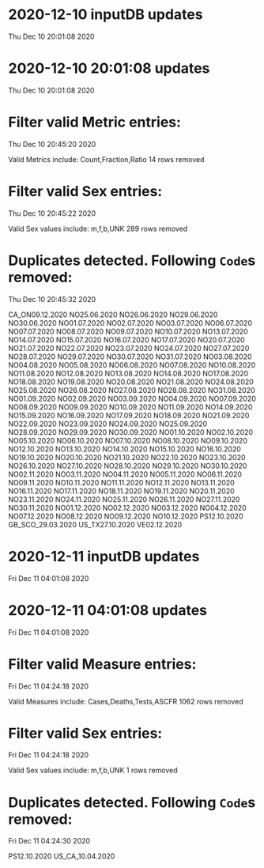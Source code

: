 
# 2020-12-10 inputDB updates 
 Thu Dec 10 20:01:08 2020 


# 2020-12-10 20:01:08 updates 
 Thu Dec 10 20:01:08 2020 


# Filter valid Metric entries: 
 Thu Dec 10 20:45:20 2020 

Valid Metrics include: Count,Fraction,Ratio
 14 rows removed
# Filter valid Sex entries: 
 Thu Dec 10 20:45:22 2020 

Valid Sex values include: m,f,b,UNK
 289 rows removed
# Duplicates detected. Following `Code`s removed: 
 Thu Dec 10 20:45:32 2020 

CA_ON09.12.2020
NO25.06.2020
NO26.06.2020
NO29.06.2020
NO30.06.2020
NO01.07.2020
NO02.07.2020
NO03.07.2020
NO06.07.2020
NO07.07.2020
NO08.07.2020
NO09.07.2020
NO10.07.2020
NO13.07.2020
NO14.07.2020
NO15.07.2020
NO16.07.2020
NO17.07.2020
NO20.07.2020
NO21.07.2020
NO22.07.2020
NO23.07.2020
NO24.07.2020
NO27.07.2020
NO28.07.2020
NO29.07.2020
NO30.07.2020
NO31.07.2020
NO03.08.2020
NO04.08.2020
NO05.08.2020
NO06.08.2020
NO07.08.2020
NO10.08.2020
NO11.08.2020
NO12.08.2020
NO13.08.2020
NO14.08.2020
NO17.08.2020
NO18.08.2020
NO19.08.2020
NO20.08.2020
NO21.08.2020
NO24.08.2020
NO25.08.2020
NO26.08.2020
NO27.08.2020
NO28.08.2020
NO31.08.2020
NO01.09.2020
NO02.09.2020
NO03.09.2020
NO04.09.2020
NO07.09.2020
NO08.09.2020
NO09.09.2020
NO10.09.2020
NO11.09.2020
NO14.09.2020
NO15.09.2020
NO16.09.2020
NO17.09.2020
NO18.09.2020
NO21.09.2020
NO22.09.2020
NO23.09.2020
NO24.09.2020
NO25.09.2020
NO28.09.2020
NO29.09.2020
NO30.09.2020
NO01.10.2020
NO02.10.2020
NO05.10.2020
NO06.10.2020
NO07.10.2020
NO08.10.2020
NO09.10.2020
NO12.10.2020
NO13.10.2020
NO14.10.2020
NO15.10.2020
NO16.10.2020
NO19.10.2020
NO20.10.2020
NO21.10.2020
NO22.10.2020
NO23.10.2020
NO26.10.2020
NO27.10.2020
NO28.10.2020
NO29.10.2020
NO30.10.2020
NO02.11.2020
NO03.11.2020
NO04.11.2020
NO05.11.2020
NO06.11.2020
NO09.11.2020
NO10.11.2020
NO11.11.2020
NO12.11.2020
NO13.11.2020
NO16.11.2020
NO17.11.2020
NO18.11.2020
NO19.11.2020
NO20.11.2020
NO23.11.2020
NO24.11.2020
NO25.11.2020
NO26.11.2020
NO27.11.2020
NO30.11.2020
NO01.12.2020
NO02.12.2020
NO03.12.2020
NO04.12.2020
NO07.12.2020
NO08.12.2020
NO09.12.2020
NO10.12.2020
PS12.10.2020
GB_SCO_29.03.2020
US_TX27.10.2020
VE02.12.2020
# 2020-12-11 inputDB updates 
 Fri Dec 11 04:01:08 2020 


# 2020-12-11 04:01:08 updates 
 Fri Dec 11 04:01:08 2020 


# Filter valid Measure entries: 
 Fri Dec 11 04:24:18 2020 

Valid Measures include: Cases,Deaths,Tests,ASCFR
 1062 rows removed
# Filter valid Sex entries: 
 Fri Dec 11 04:24:18 2020 

Valid Sex values include: m,f,b,UNK
 1 rows removed
# Duplicates detected. Following `Code`s removed: 
 Fri Dec 11 04:24:30 2020 

PS12.10.2020
US_CA_10.04.2020